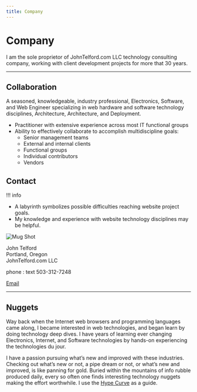 ```yaml
---
title: Company
---
```



# Company

I am the sole proprietor of JohnTelford.com LLC technology consulting company, working with client  development projects for more that 30 years.

---

## Collaboration

A seasoned, knowledgeable, industry professional, Electronics, Software, and Web Engineer specializing in web hardware and software technology disciplines, Architecture, Architecture, and Deployment.

- Practitioner with extensive experience across most IT functional groups
- Ability to effectively collaborate to accomplish multidiscipline goals:
  - Senior management teams
  - External and internal clients
  - Functional groups
  - Individual contributors
  - Vendors

## Contact

!!! info
  - A labyrinth symbolizes possible difficulties reaching website project goals. 
  - My knowledge and experience with website technology disciplines may be helpful.

![Mug Shot](/img/mugShot.png)

John Telford  
Portland, Oregon  
JohnTelford.com LLC

phone : text 503-312-7248
<p><a href="mailto:john.telford@proton.me">Email</a></p>

---

## Nuggets
Way back when the Internet web browsers and programming languages came along, I became interested in web technologies, and began learn by doing technology deep dives. I have years of learning ever changing Electronics, Internet, and Software technologies by hands-on experiencing the technologies du jour.

I have a passion pursuing what’s new and improved with these industries. Checking out what’s new or not, a pipe dream or not, or what’s new and improved, is like panning for gold. Buried within the mountains of info rubble produced daily, every so often one finds interesting technology nuggets making the effort worthwhile. I use the [Hype Curve](http://techtalkjohn.com/hypecurve) as a guide.
